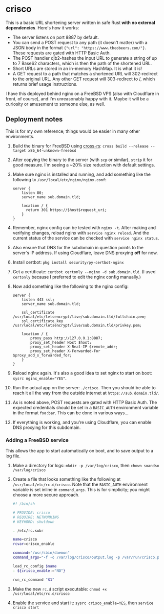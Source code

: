 # crisco

This is a basic URL shortening server written in safe Rust **with no external
dependencies**. Here's how it works:

- The server listens on port 8887 by default.
- You can send a POST request to any path (it doesn't matter) with a JSON body
  in the format `{"url": "https://www.theobeers.com/"}`. These requests are
  gated with HTTP Basic Auth.
- The POST handler djb2-hashes the input URL to generate a string of up to 7
  Base62 characters, which is then the path of the shortened URL.
- Short URLs are stored in an in-memory HashMap. It is what it is!
- A GET request to a path that matches a shortened URL will 302-redirect to the
  original URL. Any other GET request will 303-redirect to /, which returns
  brief usage instructions.

I have this deployed behind nginx on a FreeBSD VPS (also with Cloudflare in
front, of course), and I'm unreasonably happy with it. Maybe it will be a
curiosity or amusement to someone else, as well.

## Deployment notes

This is for my own reference; things would be easier in many other environments.

1. Build the binary for FreeBSD using
   [cross-rs](https://github.com/cross-rs/cross):
   `cross build --release --target x86_64-unknown-freebsd`

2. After copying the binary to the server (with `scp` or similar), `strip` it
   for good measure. I'm seeing a ~20% size reduction with default settings.

3. Make sure nginx is installed and running, and add something like the
   following to `/usr/local/etc/nginx/nginx.conf`:

   ```nginx
   server {
       listen 80;
       server_name sub.domain.tld;

       location / {
         return 301 https://$host$request_uri;
       }
   }
   ```

4. Remember, nginx config can be tested with `nginx -t`. After making and
   verifying changes, reload nginx with `service nginx reload`. And the current
   status of the service can be checked with `service nginx status`.

5. Also ensure that DNS for the subdomain in question points to the server's IP
   address. If using Cloudflare, leave DNS proxying **off** for now.

6. Install certbot: `pkg install security/py-certbot-nginx`

7. Get a certificate: `certbot certonly --nginx -d sub.domain.tld`. (I used
   `certonly` because I preferred to edit the nginx config manually.)

8. Now add something like the following to the nginx config:

   ```nginx
   server {
       listen 443 ssl;
       server_name sub.domain.tld;

       ssl_certificate /usr/local/etc/letsencrypt/live/sub.domain.tld/fullchain.pem;
       ssl_certificate_key /usr/local/etc/letsencrypt/live/sub.domain.tld/privkey.pem;

       location / {
           proxy_pass http://127.0.0.1:8887;
           proxy_set_header Host $host;
           proxy_set_header X-Real-IP $remote_addr;
           proxy_set_header X-Forwarded-For $proxy_add_x_forwarded_for;
       }
   }
   ```

9. Reload nginx again. It's also a good idea to set nginx to start on boot:
   `sysrc nginx_enable="YES"`.

10. Run the actual app on the server: `./crisco`. Then you should be able to
    reach it all the way from the outside internet at `https://sub.domain.tld/`.

11. As is noted above, POST requests are gated with HTTP Basic Auth. The
    expected credentials should be set in a `BASIC_AUTH` environment variable in
    the format `foo:bar`. This can be done in various ways...

12. If everything is working, and you're using Cloudflare, you can enable DNS
    proxying for this subdomain.

### Adding a FreeBSD service

This allows the app to start automatically on boot, and to save output to a log
file.

1. Make a directory for logs: `mkdir -p /var/log/crisco`, then
   `chown soandso /var/log/crisco`

2. Create a file that looks something like the following at
   `/usr/local/etc/rc.d/crisco`. Note that the `BASIC_AUTH` environment variable
   is set inline in `command_args`. This is for simplicity; you might choose a
   more secure approach.

   ```sh
   #! /bin/sh

   # PROVIDE: crisco
   # REQUIRE: NETWORKING
   # KEYWORD: shutdown

   . /etc/rc.subr

   name=crisco
   rcvar=crisco_enable

   command="/usr/sbin/daemon"
   command_args="-f -o /var/log/crisco/output.log -p /var/run/crisco.pid env BASIC_AUTH=foo:bar /usr/home/soandso/crisco"

   load_rc_config $name
   : ${crisco_enable:="NO"}

   run_rc_command "$1"
   ```

3. Make the new `rc.d` script executable: `chmod +x /usr/local/etc/rc.d/crisco`

4. Enable the service and start it: `sysrc crisco_enable=YES`, then
   `service crisco start`

